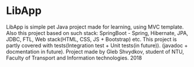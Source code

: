 # LibApp
LibApp is simple  pet Java project made for learning, using MVC template. Also this project based on such stack: SpringBoot - Spring, Hibernate, JPA, JDBC, FTL, Web stack(HTML, CSS, JS + Bootstrap) etc. This project is partly covered with tests(Integration test + Unit tests(in future)). (javadoc + docmentation in future). Project made by Gleb Shvydkov, student of NTU, Faculty of Transport and Information technologies. 2018 
